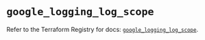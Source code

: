 # `google_logging_log_scope`

Refer to the Terraform Registry for docs: [`google_logging_log_scope`](https://registry.terraform.io/providers/hashicorp/google/6.49.2/docs/resources/logging_log_scope).
